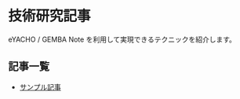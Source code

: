 # 技術研究記事
eYACHO / GEMBA Note を利用して実現できるテクニックを紹介します。
<!-- 技術寄りの記事 -->

## 記事一覧
- [サンプル記事](./sample.md)